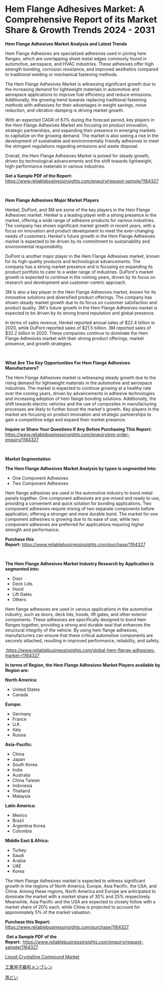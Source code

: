 <p><h1>Hem Flange Adhesives Market: A Comprehensive Report of its Market Share & Growth Trends 2024 - 2031</h1></p><p><strong>Hem Flange Adhesives Market Analysis and Latest Trends</strong></p>
<p><p>Hem Flange Adhesives are specialized adhesives used in joining hem flanges, which are overlapping sheet metal edges commonly found in automotive, aerospace, and HVAC industries. These adhesives offer high strength bonding, corrosion resistance, and improved aesthetics compared to traditional welding or mechanical fastening methods.</p><p>The Hem Flange Adhesives Market is witnessing significant growth due to the increasing demand for lightweight materials in automotive and aerospace applications to improve fuel efficiency and reduce emissions. Additionally, the growing trend towards replacing traditional fastening methods with adhesives for their advantages in weight savings, noise reduction, and vibration damping is driving market growth.</p><p>With an expected CAGR of 6.1% during the forecast period, key players in the Hem Flange Adhesives Market are focusing on product innovation, strategic partnerships, and expanding their presence in emerging markets to capitalize on the growing demand. The market is also seeing a rise in the development of sustainable and environmentally friendly adhesives to meet the stringent regulations regarding emissions and waste disposal.</p><p>Overall, the Hem Flange Adhesives Market is poised for steady growth, driven by technological advancements and the shift towards lightweight, high-performance materials in various industries.</p></p>
<p><strong>Get a Sample PDF of the Report:&nbsp;</strong> <a href="https://www.reliablebusinessinsights.com/enquiry/request-sample/1164327">https://www.reliablebusinessinsights.com/enquiry/request-sample/1164327</a></p>
<p>&nbsp;</p>
<p><strong>Hem Flange Adhesives Major Market Players</strong></p>
<p><p>Henkel, DuPont, and 3M are some of the key players in the Hem Flange Adhesives market. Henkel is a leading player with a strong presence in the market, offering a wide range of adhesive products for various industries. The company has shown significant market growth in recent years, with a focus on innovation and product development to meet the ever-changing needs of customers. Henkel's future growth in the Hem Flange Adhesives market is expected to be driven by its commitment to sustainability and environmental responsibility.</p><p>DuPont is another major player in the Hem Flange Adhesives market, known for its high-quality products and technological advancements. The company has a strong market presence and is focusing on expanding its product portfolio to cater to a wider range of industries. DuPont's market growth is expected to continue in the coming years, driven by its focus on research and development and customer-centric approach.</p><p>3M is also a key player in the Hem Flange Adhesives market, known for its innovative solutions and diversified product offerings. The company has shown steady market growth due to its focus on customer satisfaction and product quality. 3M's future growth in the Hem Flange Adhesives market is expected to be driven by its strong brand reputation and global presence.</p><p>In terms of sales revenue, Henkel reported annual sales of $22.4 billion in 2020, while DuPont reported sales of $21.5 billion. 3M reported sales of $32.2 billion in 2020. These companies continue to dominate the Hem Flange Adhesives market with their strong product offerings, market presence, and growth strategies.</p></p>
<p>&nbsp;</p>
<p><strong>What Are The Key Opportunities For Hem Flange Adhesives Manufacturers?</strong></p>
<p><p>The Hem Flange Adhesives market is witnessing steady growth due to the rising demand for lightweight materials in the automotive and aerospace industries. The market is expected to continue growing at a healthy rate over the coming years, driven by advancements in adhesive technologies and increasing adoption of hem flange bonding solutions. Additionally, the shift towards electric vehicles and the use of composites in manufacturing processes are likely to further boost the market's growth. Key players in the market are focusing on product innovation and strategic partnerships to gain a competitive edge and expand their market presence.</p></p>
<p><strong>Inquire or Share Your Questions If Any Before Purchasing This Report:</strong> <a href="https://www.reliablebusinessinsights.com/enquiry/pre-order-enquiry/1164327">https://www.reliablebusinessinsights.com/enquiry/pre-order-enquiry/1164327</a></p>
<p>&nbsp;</p>
<p><strong>Market Segmentation</strong></p>
<p><strong>The Hem Flange Adhesives Market Analysis by types is segmented into:</strong></p>
<p><ul><li>One Component Adhesives</li><li>Two Component Adhesives</li></ul></p>
<p><p>Hem flange adhesives are used in the automotive industry to bond metal panels together. One component adhesives are pre-mixed and ready to use, providing a convenient and quick solution for bonding applications. Two component adhesives require mixing of two separate components before application, offering a stronger and more durable bond. The market for one component adhesives is growing due to its ease of use, while two component adhesives are preferred for applications requiring higher strength and performance.</p></p>
<p><strong>Purchase this Report:&nbsp;</strong><a href="https://www.reliablebusinessinsights.com/purchase/1164327">https://www.reliablebusinessinsights.com/purchase/1164327</a></p>
<p>&nbsp;</p>
<p><strong>The Hem Flange Adhesives Market Industry Research by Application is segmented into:</strong></p>
<p><ul><li>Door</li><li>Deck Lids</li><li>Hood</li><li>Lift Gates</li><li>Others</li></ul></p>
<p><p>Hem flange adhesives are used in various applications in the automotive industry, such as doors, deck lids, hoods, lift gates, and other exterior components. These adhesives are specifically designed to bond hem flanges together, providing a strong and durable seal that enhances the structural integrity of the vehicle. By using hem flange adhesives, manufacturers can ensure that these critical automotive components are securely attached, resulting in improved performance, reliability, and safety.</p></p>
<p><a href="https://www.reliablebusinessinsights.com/global-hem-flange-adhesives-market-r1164327">&nbsp;https://www.reliablebusinessinsights.com/global-hem-flange-adhesives-market-r1164327</a></p>
<p><strong>In terms of Region, the Hem Flange Adhesives Market Players available by Region are:</strong></p>
<p>
    <p> <strong> North America: </strong>
        <ul>
            <li>United States</li>
            <li>Canada</li>
        </ul>
        </p> 
    <p> <strong> Europe: </strong>
        <ul>
            <li>Germany</li>
            <li>France</li>
            <li>U.K.</li>
            <li>Italy</li>
            <li>Russia</li>
        </ul>
        </p> 
    <p> <strong> Asia-Pacific: </strong>
        <ul>
            <li>China</li>
            <li>Japan</li>
            <li>South Korea</li>
            <li>India</li>
            <li>Australia</li>
            <li>China Taiwan</li>
            <li>Indonesia</li>
            <li>Thailand</li>
            <li>Malaysia</li>
        </ul>
        </p> 
    <p> <strong> Latin America: </strong>
        <ul>
            <li>Mexico</li>
            <li>Brazil</li>
            <li>Argentina Korea</li>
            <li>Colombia</li>
        </ul>
        </p> 
    <p> <strong> Middle East & Africa: </strong>
        <ul>
            <li>Turkey</li>
            <li>Saudi</li>
            <li>Arabia</li>
            <li>UAE</li>
            <li>Korea</li>
        </ul>
    </p>
    </p>
<p><p>The Hem Flange Adhesives market is expected to witness significant growth in the regions of North America, Europe, Asia Pacific, the USA, and China. Among these regions, North America and Europe are anticipated to dominate the market with a market share of 30% and 25% respectively. Meanwhile, Asia Pacific and the USA are expected to closely follow with a market share of 20% each, while China is projected to account for approximately 5% of the market valuation.</p></p>
<p><strong>Purchase this Report: </strong><a href="https://www.reliablebusinessinsights.com/purchase/1164327">https://www.reliablebusinessinsights.com/purchase/1164327</a></p>
<p>&nbsp;<strong>Get a Sample PDF of the Report:&nbsp;&nbsp;</strong><a href="https://www.reliablebusinessinsights.com/enquiry/request-sample/1164327">https://www.reliablebusinessinsights.com/enquiry/request-sample/1164327</a></p>
<p><strong></strong></p>
<p><p><a href="https://github.com/juancolorado15/Market-Research-Report-List-3/blob/main/liquid-crystalline-compound-market.md">Liquid Crystalline Compound Market</a></p><p><a href="https://github.com/avwofrml53535/Market-Research-Report-List-2/blob/main/7952033136746.md">工業用不織布メンブレン</a></p><p><a href="https://github.com/vtbvgl20191192/Market-Research-Report-List-2/blob/main/2465621136747.md">雨どい</a></p></p>
